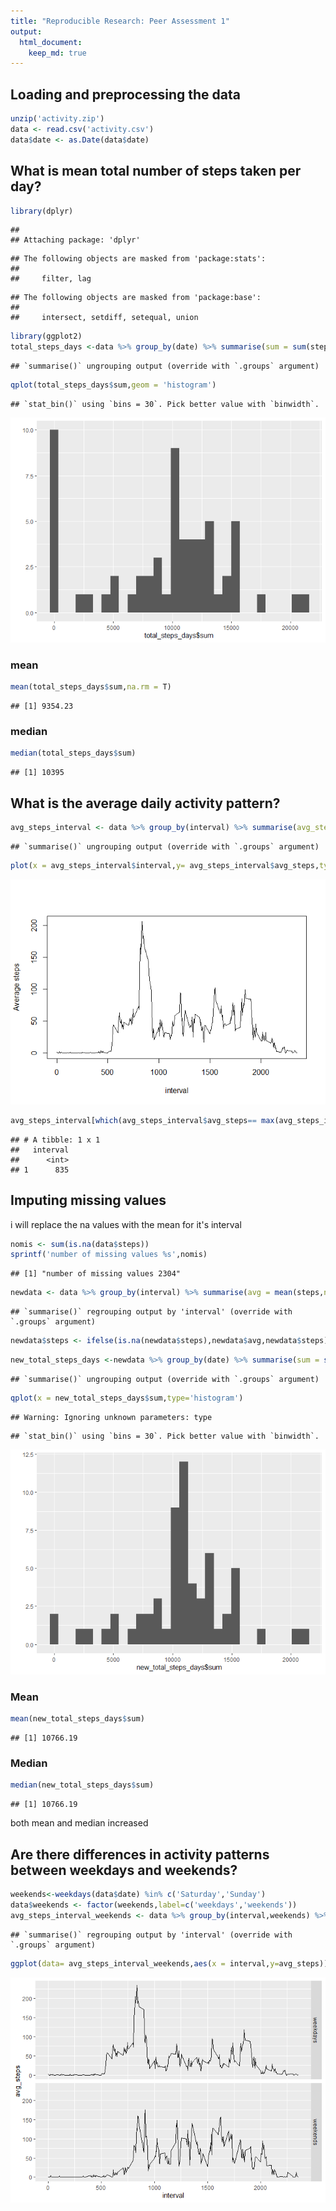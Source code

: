 ```yaml
---
title: "Reproducible Research: Peer Assessment 1"
output: 
  html_document:
    keep_md: true
---
```



## Loading and preprocessing the data

```r
unzip('activity.zip')
data <- read.csv('activity.csv')
data$date <- as.Date(data$date)
```
## What is mean total number of steps taken per day?


```r
library(dplyr)
```

```
## 
## Attaching package: 'dplyr'
```

```
## The following objects are masked from 'package:stats':
## 
##     filter, lag
```

```
## The following objects are masked from 'package:base':
## 
##     intersect, setdiff, setequal, union
```

```r
library(ggplot2)
total_steps_days <-data %>% group_by(date) %>% summarise(sum = sum(steps,na.rm = T));
```

```
## `summarise()` ungrouping output (override with `.groups` argument)
```

```r
qplot(total_steps_days$sum,geom = 'histogram')
```

```
## `stat_bin()` using `bins = 30`. Pick better value with `binwidth`.
```

![](PA1_template_files/figure-html/unnamed-chunk-2-1.png)<!-- -->


### mean

```r
mean(total_steps_days$sum,na.rm = T)
```

```
## [1] 9354.23
```

### median

```r
median(total_steps_days$sum)
```

```
## [1] 10395
```
## What is the average daily activity pattern?

```r
avg_steps_interval <- data %>% group_by(interval) %>% summarise(avg_steps = mean(steps,na.rm=T));
```

```
## `summarise()` ungrouping output (override with `.groups` argument)
```

```r
plot(x = avg_steps_interval$interval,y= avg_steps_interval$avg_steps,type='l',ylab = 'Average steps',xlab='interval' )
```

![](PA1_template_files/figure-html/unnamed-chunk-5-1.png)<!-- -->

```r
avg_steps_interval[which(avg_steps_interval$avg_steps== max(avg_steps_interval$avg_steps)),'interval']
```

```
## # A tibble: 1 x 1
##   interval
##      <int>
## 1      835
```

## Imputing missing values
i will replace the na values with the mean for it's  interval 

```r
nomis <- sum(is.na(data$steps))
sprintf('number of missing values %s',nomis)
```

```
## [1] "number of missing values 2304"
```

```r
newdata <- data %>% group_by(interval) %>% summarise(avg = mean(steps,na.rm=T),steps,date);
```

```
## `summarise()` regrouping output by 'interval' (override with `.groups` argument)
```

```r
newdata$steps <- ifelse(is.na(newdata$steps),newdata$avg,newdata$steps);
```

```r
new_total_steps_days <-newdata %>% group_by(date) %>% summarise(sum = sum(steps,na.rm = T))
```

```
## `summarise()` ungrouping output (override with `.groups` argument)
```

```r
qplot(x = new_total_steps_days$sum,type='histogram')
```

```
## Warning: Ignoring unknown parameters: type
```

```
## `stat_bin()` using `bins = 30`. Pick better value with `binwidth`.
```

![](PA1_template_files/figure-html/unnamed-chunk-8-1.png)<!-- -->


### Mean

```r
mean(new_total_steps_days$sum)
```

```
## [1] 10766.19
```
### Median

```r
median(new_total_steps_days$sum)
```

```
## [1] 10766.19
```
both mean and median increased
## Are there differences in activity patterns between weekdays and weekends?

```r
weekends<-weekdays(data$date) %in% c('Saturday','Sunday')
data$weekends <- factor(weekends,label=c('weekdays','weekends'))
avg_steps_interval_weekends <- data %>% group_by(interval,weekends) %>% summarise(avg_steps = mean(steps,na.rm=T))
```

```
## `summarise()` regrouping output by 'interval' (override with `.groups` argument)
```

```r
ggplot(data= avg_steps_interval_weekends,aes(x = interval,y=avg_steps))+geom_path()+facet_grid(weekends~.)
```

![](PA1_template_files/figure-html/unnamed-chunk-11-1.png)<!-- -->


